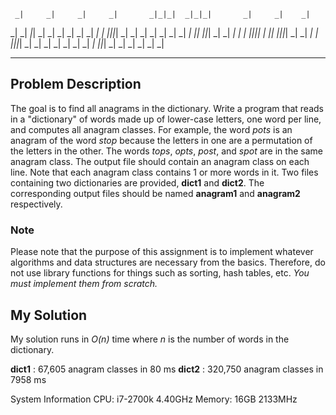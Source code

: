      _|     _|     _|     _|       _|_|_|  _|_|_|       _|     _|    _|
   _|  _|   _|_|   _|   _|  _|   _|        _|    _|   _|  _|   _|_|_|_|
  _|    _|  _|  _| _|  _|    _|  _|  _|_|  _|_|_|    _|    _|  _| _| _|
  _|_|_|_|  _|   _|_|  _|_|_|_|  _|    _|  _|   _|   _|_|_|_|  _|    _|
  _|    _|  _|     _|  _|    _|    _|_|_|  _|    _|  _|    _|  _|    _|
**************************************************************************

## Problem Description
The goal is to find all anagrams in the dictionary. Write a program that reads in a "dictionary" of words made up of lower-case letters, one word per line, and computes all anagram classes. For example, the word *pots* is an anagram of the word *stop* because the letters in one are a permutation of the letters in the other. The words *tops*, *opts*, *post*, and *spot* are in the same anagram class. The output file should contain an anagram class on each line. Note that each anagram class contains 1 or more words in it. Two files containing two dictionaries are provided, **dict1** and **dict2**. The corresponding output files should be named **anagram1** and **anagram2** respectively.

### Note
Please note that the purpose of this assignment is to implement whatever algorithms and data structures are necessary from the basics. Therefore, do not use library functions for things such as sorting, hash tables, etc. *You must implement them from scratch.*

## My Solution
My solution runs in *O(n)* time where *n* is the number of words in the dictionary.

**dict1** : 67,605 anagram classes in 80 ms
**dict2** : 320,750 anagram classes in 7958 ms

System Information
CPU:	i7-2700k 4.40GHz
Memory:	16GB 2133MHz